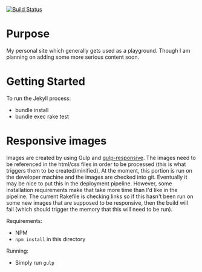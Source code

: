 [![Build Status](https://travis-ci.org/justinharringa/harringa.com.svg?branch=master)](https://travis-ci.org/justinharringa/harringa.com)

# Purpose 

My personal site which generally gets used as a playground. Though I am 
planning on adding some more serious content soon.

# Getting Started
To run the Jekyll process:
* bundle install
* bundle exec rake test

# Responsive images
Images are created by using Gulp and [gulp-responsive](https://npmjs.com/gulp-responsive). The images need
to be referenced in the html/css files in order to be processed (this is what triggers them to be created/minified).
At the moment, this portion is run on the developer machine and the images are checked into git.
Eventually it may be nice to put this in the deployment pipeline. However, some installation requirements
make that take more time than I'd like in the pipeline. The current Rakefile is checking links so if this hasn't been 
run on some new images that are supposed to be responsive, then the build will fail (which should trigger the memory that
this will need to be run). 

Requirements:
- NPM
- ```npm install``` in this directory

Running: 
* Simply run ```gulp```
